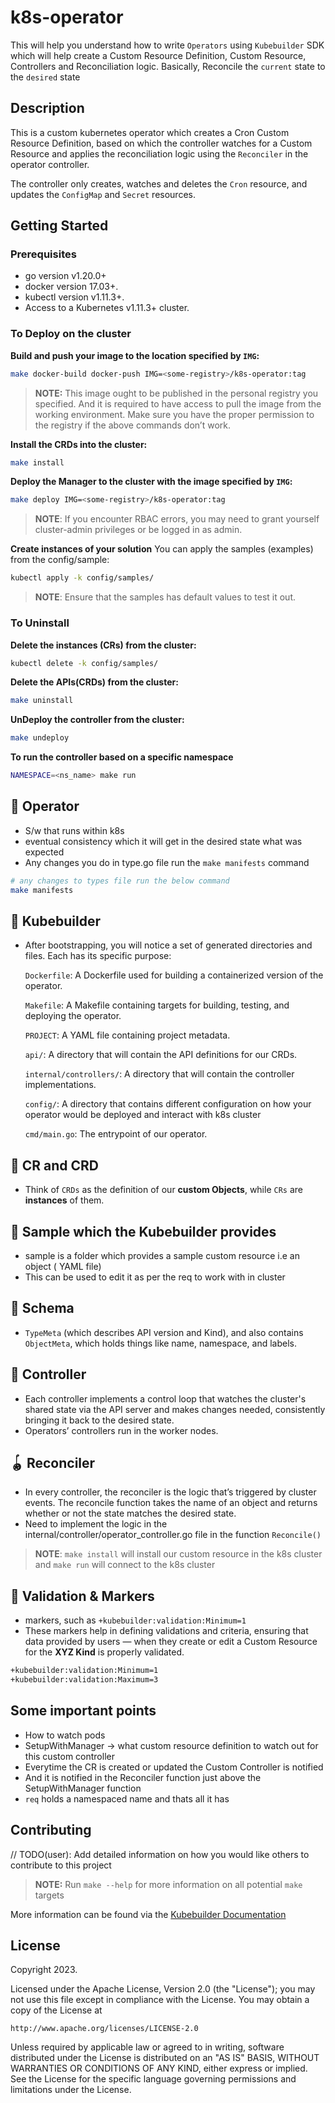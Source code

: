 # k8s-operator

This will help you understand how to write `Operators` using `Kubebuilder` SDK which will help create a Custom Resource Definition, Custom Resource, Controllers and Reconciliation logic.
Basically, Reconcile the `current` state to the `desired` state

## Description

This is a custom kubernetes operator which creates a Cron Custom Resource Definition, based on which the controller watches for a Custom Resource and applies the reconciliation logic using the `Reconciler` in the operator controller.

The controller only creates, watches and deletes the `Cron` resource, and updates the `ConfigMap` and `Secret` resources.

## Getting Started

### Prerequisites

- go version v1.20.0+
- docker version 17.03+.
- kubectl version v1.11.3+.
- Access to a Kubernetes v1.11.3+ cluster.

### To Deploy on the cluster

**Build and push your image to the location specified by `IMG`:**

```sh
make docker-build docker-push IMG=<some-registry>/k8s-operator:tag
```

> **NOTE:** This image ought to be published in the personal registry you specified.
> And it is required to have access to pull the image from the working environment.
> Make sure you have the proper permission to the registry if the above commands don’t work.

**Install the CRDs into the cluster:**

```sh
make install
```

**Deploy the Manager to the cluster with the image specified by `IMG`:**

```sh
make deploy IMG=<some-registry>/k8s-operator:tag
```

> **NOTE**: If you encounter RBAC errors, you may need to grant yourself cluster-admin
> privileges or be logged in as admin.

**Create instances of your solution**
You can apply the samples (examples) from the config/sample:

```sh
kubectl apply -k config/samples/
```

> **NOTE**: Ensure that the samples has default values to test it out.

### To Uninstall

**Delete the instances (CRs) from the cluster:**

```sh
kubectl delete -k config/samples/
```

**Delete the APIs(CRDs) from the cluster:**

```sh
make uninstall
```

**UnDeploy the controller from the cluster:**

```sh
make undeploy
```

**To run the controller based on a specific namespace**

```sh
NAMESPACE=<ns_name> make run
```

## :mechanical_arm: Operator

- S/w that runs within k8s
- eventual consistency which it will get in the desired state what was expected
- Any changes you do in type.go file run the `make manifests` command

```bash
# any changes to types file run the below command
make manifests
```

## :brain: Kubebuilder

- After bootstrapping, you will notice a set of generated directories and files. Each has its specific purpose:

  `Dockerfile`: A Dockerfile used for building a containerized version of the operator.

  `Makefile`: A Makefile containing targets for building, testing, and deploying the operator.

  `PROJECT`: A YAML file containing project metadata.

  `api/`: A directory that will contain the API definitions for our CRDs.

  `internal/controllers/`: A directory that will contain the controller implementations.

  `config/`: A directory that contains different configuration on how your operator would be deployed and interact with k8s cluster

  `cmd/main.go`: The entrypoint of our operator.

## :microbe: CR and CRD

- Think of `CRDs` as the definition of our **custom Objects**, while `CRs` are **instances** of them.

## :seedling: Sample which the Kubebuilder provides

- sample is a folder which provides a sample custom resource i.e an object ( YAML file)
- This can be used to edit it as per the req to work with in cluster

## :jigsaw: Schema

- `TypeMeta` (which describes API version and Kind), and also contains `ObjectMeta`, which holds things like name, namespace, and labels.

## :traffic_light: Controller

- Each controller implements a control loop that watches the cluster's shared state via the API server and makes changes needed, consistently bringing it back to the desired state.
- Operators’ controllers run in the worker nodes.

## :yo_yo: Reconciler

- In every controller, the reconciler is the logic that’s triggered by cluster events. The reconcile function takes the name of an object and returns whether or not the state matches the desired state.
- Need to implement the logic in the internal/controller/operator_controller.go file in the function `Reconcile()`

> **NOTE**: `make install` will install our custom resource in the k8s cluster and `make run` will connect to the k8s cluster

## :dart: Validation & Markers

- markers, such as `+kubebuilder:validation:Minimum=1`
- These markers help in defining validations and criteria, ensuring that data provided by users — when they create or edit a Custom Resource for the **XYZ Kind** is properly validated.

```bash
+kubebuilder:validation:Minimum=1
+kubebuilder:validation:Maximum=3
```

## Some important points

- How to watch pods
- SetupWithManager -> what custom resource definition to watch out for this custom controller
- Everytime the CR is created or updated the Custom Controller is notified
- And it is notified in the Reconciler function just above the SetupWithManager function
- `req` holds a namespaced name and thats all it has

## Contributing

// TODO(user): Add detailed information on how you would like others to contribute to this project

> **NOTE:** Run `make --help` for more information on all potential `make` targets

More information can be found via the [Kubebuilder Documentation](https://book.kubebuilder.io/introduction.html)

## License

Copyright 2023.

Licensed under the Apache License, Version 2.0 (the "License");
you may not use this file except in compliance with the License.
You may obtain a copy of the License at

    http://www.apache.org/licenses/LICENSE-2.0

Unless required by applicable law or agreed to in writing, software
distributed under the License is distributed on an "AS IS" BASIS,
WITHOUT WARRANTIES OR CONDITIONS OF ANY KIND, either express or implied.
See the License for the specific language governing permissions and
limitations under the License.
